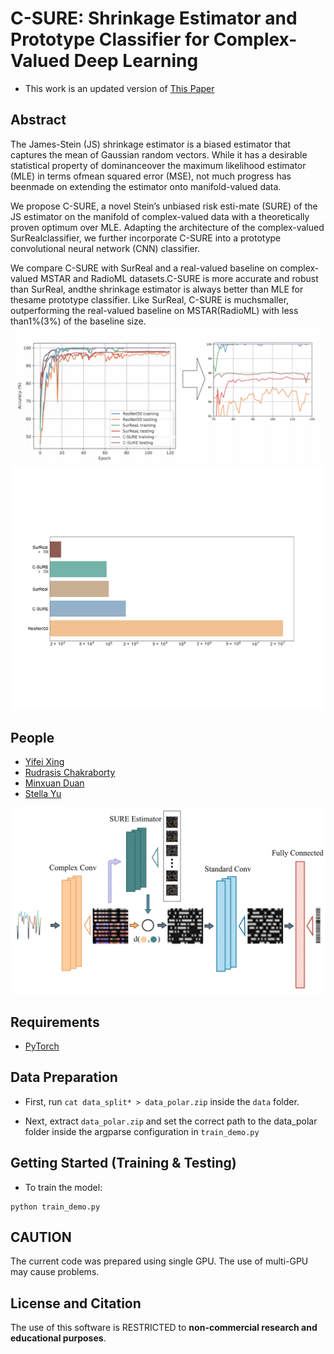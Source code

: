 # C-SURE: Shrinkage Estimator and Prototype Classifier for Complex-Valued Deep Learning
- This work is an updated version of [This Paper](https://arxiv.org/abs/1910.11334)
## Abstract

The James-Stein (JS) shrinkage estimator is a biased estimator that captures the mean of Gaussian random vectors. While it has a desirable statistical property of dominanceover the maximum likelihood estimator (MLE) in terms ofmean squared error (MSE), not much progress has beenmade on extending the estimator onto manifold-valued data.

We propose C-SURE, a novel Stein’s unbiased risk esti-mate (SURE) of the JS estimator on the manifold of complex-valued data with a theoretically proven optimum over MLE. Adapting the architecture of the complex-valued SurRealclassifier, we further incorporate C-SURE into a prototype convolutional neural network (CNN) classifier.

We compare C-SURE with SurReal and a real-valued baseline on complex-valued MSTAR and RadioML datasets.C-SURE is more accurate and robust than SurReal,  andthe shrinkage estimator is always better than MLE for thesame prototype classifier.  Like SurReal, C-SURE is muchsmaller, outperforming the real-valued baseline on MSTAR(RadioML) with less than1%(3%) of the baseline size.
<img src='./asset/1.png' width=800>
<img src='./asset/2.png' width=800>

## People
- [Yifei Xing](mailto:xingyifei2016@berkeley.edu) 
- [Rudrasis Chakraborty](https://github.com/rudra1988)
- [Minxuan Duan](https://www.researchgate.net/profile/Duan_Minxuan)
- [Stella Yu](mailto:stellayu@berkeley.edu)


<img src='./asset/3.png' width=800>

## Requirements
* [PyTorch](https://pytorch.org/)

## Data Preparation

- First, run `cat data_split* > data_polar.zip` inside the `data` folder.

- Next, extract `data_polar.zip` and set the correct path to the data_polar folder inside the argparse configuration in `train_demo.py`


## Getting Started (Training & Testing)


- To train the model: 
```
python train_demo.py
```

## CAUTION
The current code was prepared using single GPU. The use of multi-GPU may cause problems. 

## License and Citation
The use of this software is RESTRICTED to **non-commercial research and educational purposes**.
